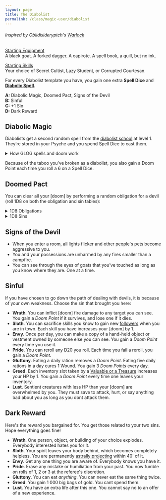 ```yaml
---
layout: page
title: The Diabolist
permalink: /class/magic-user/diabolist
---
```


###### Inspired by Oblidisideryptch's [Warlock](https://oblidisideryptch.blogspot.com/2019/03/osr-class-warlock.html)

<ins>Starting Equipment</ins><br>
A black goat. A forked dagger. A capirote. A spell book, a quill, but no ink.

<ins>Starting Skills</ins><br>
Your choice of Secret Cultist, Lazy Student, or Corrupted Courtesan.

For every Diabolist template you have, you gain one extra **Spell Dice** and **[Diabolic Spell](/spells/#diabolism)**.

**A:** Diabolic Magic, Doomed Pact, Signs of the Devil<br>
**B:** Sinful <br>
**C:** +1 Sin <br>
**D:** Dark Reward <br>

## Diabolic Magic
Diabolists get a second random spell from the [diabolist school](/spells/#diabolism) at level 1. They’re stored in your Psyche and you spend Spell Dice to cast them.

<details markdown="1">
<summary>How GLOG spells and doom work</summary>
<ins>Spell Dice (SD)</ins><br>
You get 1 per Diabolist template. They are D6s.

Whenever you cast a spell, you choose how many SD to invest into it. The result of the spell depends on the number of [dice] and their [sum].

If a SD rolls a 1, 2 or 3, you don’t lose it. Otherwise, you lose it until you get a night of sleep. You can’t cast without SD.

Every time you roll doubles you get closer to *Catastrophe*.

<ins>Catastrophe</ins><br>
Every time you roll doubles you gain 1 *Doom Point*. Every time you gain a _Doom Point_, roll a D20. If you roll equal to or below your doom score, you trigger a [catastrophe](/list/spell-catastrophe).
</details>

Because of the taboo you've broken as a diabolist, you also gain a Doom Point each time you roll a 6 on a Spell Dice.

## Doomed Pact
You can clear all your [doom] by performing a random obligation for a devil (roll 1D8 on both the obligation and sin tables):

<details markdown="1">
<summary>1D8 Obligations</summary>
1. Sacrifice 2 creatures consumed with ...
1. Corrupt 1 creature into practicing relentless ...
1. Lure 1 creature infested with another sin into also practicing ...
1. Form a mob of 6 creatures to lynch a target who you accuse of ...
1. Smear 1 upstanding, powerful creature with false evidence of ...
1. Blackmail 1 influential creature into committing an act of ...
1. Inflame a murderous rivalry in 3 creatures over an act of ...
1. Convince a creature to kill innocents.
</details>
<details markdown="1">
<summary>1D8 Sins</summary>
1. Wrath
2. Sloth
3. Envy
4. Pride
5. Gluttony
6. Greed
7. Lust
8. Roll Twice
</details>

## Signs of the Devil
- When you enter a room, all lights flicker and other people's pets become aggressive to you.
- You and your possessions are unharmed by any fires smaller than a campfire.
- You can see through the eyes of goats that you’ve touched as long as you know where they are. One at a time.

## Sinful
If you have chosen to go down the path of dealing with devils, it is because of your own weakness. Choose the sin that brought you here:

- **Wrath**. You can inflict [doom] fire damage to any target you can see. You gain a _Doom Point_ if it survives, and lose one if it dies.
- **Sloth**. You can sacrifice skills you know to gain new [followers](https://coinsandscrolls.blogspot.com/2017/06/osr-table-of-camp-followers.html) when you are in town. Each skill you have increases your [doom] by 1.
- **Envy**. Once per day, you can make a copy of a hand-held object or vestment owned by someone else you can see. You gain a _Doom Point_ every time you use it.
- **Pride**. You can reroll any D20 you roll. Each time you fail a reroll, you gain a _Doom Point_.
- **Gluttony**. Eating a daily ration removes a _Doom Point_. Eating five daily rations in a day cures 1 Wound. You gain 3 _Doom Points_ every day.
- **Greed**. Each inventory slot taken by a [Valuable or a Treasure](/2020/11/10/extra-rules/#treasures) increases your HP by 1. You gain a _Doom Point_ every time one leaves your inventory.
- **Lust**. Sentient creatures with less HP than your [doom] are overwhelmed by you. They must save to attack, hurt, or say anything bad about you as long as you dont attack them. 

## Dark Reward
Here's the reward you bargained for. You get those related to your two sins. Hope everything goes fine!

- **Wrath**. One person, object, or building of your choice explodes. Everybody interested hates you for it.
- **Sloth**. Your spirit leaves your body behind, which becomes completely helpless. You are permanently [astrally projecting](/2020/11/13/astral-projection/) within 40' of it.
- **Envy**. Get any one thing you are aware of. Everybody knows you have it.
- **Pride**. Erase any mistake or humiliation from your past. You now fumble on rolls of 1, 2 or 3 at the referee's discretion.
- **Gluttony**. You can eat _anything_. You can never eat the same thing twice.
- **Greed**. You gain 1 000 big bags of gold. You cant spend them.
- **Lust**. You have an extra life after this one. You cannot say no to an offer of a new experience.

